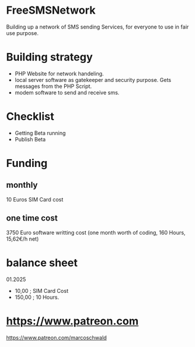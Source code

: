 # FreeSMSNetwork
Building up a network of SMS sending Services, for everyone to use in fair use purpose.

# Building strategy
- PHP Website for network handeling.
- local server software as gatekeeper and security purpose. Gets messages from the PHP Script.
- modem software to send and receive sms.


# Checklist
- Getting Beta running
- Publish Beta

# Funding
## monthly
  10 Euros SIM Card cost
## one time cost
  3750 Euro software writting cost 
    (one month worth of coding, 160 Hours, 15,62€/h net)

# balance sheet
  01.2025
  - 10,00 ; SIM Card Cost
  - 150,00 ; 10 Hours.

# https://www.patreon.com
https://www.patreon.com/marcoschwald
